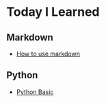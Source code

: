 # Today I Learned

## Markdown
* [How to use markdown](markdown/markdown.md)
## Python
* [Python Basic](python/python.md)

